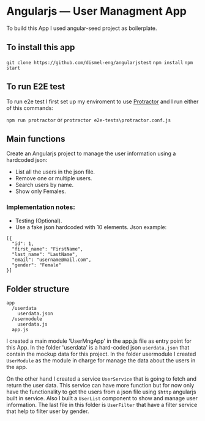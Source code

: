 # Angularjs — User Managment App

To build this App I used angular-seed project as boilerplate.
## To install this app

`git clone https://github.com/dismel-eng/angularjstest`
`npm install`
`npm start`

## To run E2E test  

To run e2e test I first set up my enviroment to use [Protractor](http://www.protractortest.org/#/tutorial) and I run either of this commands:

`npm run protractor` or
`protractor e2e-tests\protractor.conf.js`

## Main functions

Create an Angularjs project to manage the user information using a hardcoded json:
- List all the users in the json file.
- Remove one or multiple users.
- Search users by name.
- Show only Females.

### Implementation notes:
- Testing (Optional).
- Use a fake json hardcoded with 10 elements.
Json example:

```
[{
  "id": 1,
  "first_name": "FirstName",
  "last_name": "LastName",
  "email": "username@mail.com",
  "gender": "Female"
}]
```

## Folder structure
```
app
  /userdata
    userdata.json
  /usermodule 
    userdata.js
  app.js
```

I created a main module 'UserMngApp' in the app.js file as entry point for this App. In the folder 'userdata' is a hard-coded json `userdata.json` that contain the mockup data for this project. In the folder usermodule I created `UserModule` as the module in charge for manage the data about the users in the app.

On the other hand I created a service `UserService` that is going to fetch and return the user data. This
service can have more function but for now only have the functionality to get the users from a json file
using `$http` angularjs built in service. Also I built a `UserList` component to show and manage user information. The last file in this folder is `UserFilter` that have a filter service that help to filter user by gender.